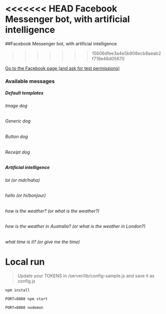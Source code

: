<<<<<<< HEAD
Facebook Messenger bot, with artificial intelligence
=======
##Facebook Messenger bot, with artificial intelligence
>>>>>>> 15606dfee3a4e5b908ecb8aeab2f719e48d05670

[Go to the Facebook page (and ask for test permissions)](https://www.facebook.com/dougthedogbot/)


### Available messages

##### Default templates
###### Image dog
###### Generic dog
###### Button dog
###### Receipt dog

##### Artificial intelligence

###### lol (or mdr/haha)
###### hello (or hi/bonjour)
###### how is the weather? (or what is the weather?)
###### how is the weather in Australia? (or what is the weather in London?)
###### what time is it? (or give me the time)


# Local run

> Update your TOKENS in /server/lib/config-sample.js and save it as config.js

```
npm install
```
```
PORT=8080 npm start
```
```
PORT=8080 nodemon
```
